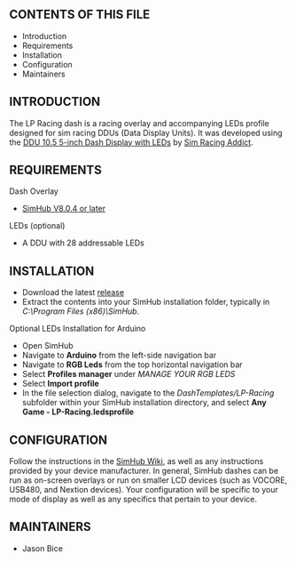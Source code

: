 CONTENTS OF THIS FILE
---------------------

 * Introduction
 * Requirements
 * Installation
 * Configuration
 * Maintainers


INTRODUCTION
------------

The LP Racing dash is a racing overlay and accompanying LEDs profile designed 
for sim racing DDUs (Data Display Units). It was developed using the 
[DDU 10.5 5-inch Dash Display with LEDs](https://www.simracingaddict.co.uk/products/vocore-5-ddu-10-5) 
by [Sim Racing Addict](https://www.simracingaddict.co.uk/).


REQUIREMENTS
------------

Dash Overlay

 * [SimHub V8.0.4 or later](https://www.simhubdash.com/)

LEDs (optional)

 * A DDU with 28 addressable LEDs

INSTALLATION
------------

 * Download the latest [release](https://github.com/jasonbice/sim-hub/releases)
 * Extract the contents into your SimHub installation folder, typically in 
 _C:\Program Files (x86)\SimHub_.

Optional LEDs Installation for Arduino

 * Open SimHub
 * Navigate to **Arduino** from the left-side navigation bar
 * Navigate to **RGB Leds** from the top horizontal navigation bar
 * Select **Profiles manager** under _MANAGE YOUR RGB LEDS_
 * Select **Import profile**
 * In the file selection dialog, navigate to the _DashTemplates/LP-Racing_ subfolder 
 within your SimHub installation directory, and select 
 **Any Game - LP-Racing.ledsprofile**


CONFIGURATION
-------------

Follow the instructions in the [SimHub Wiki](https://github.com/SHWotever/SimHub/wiki), 
as well as any instructions provided by your device manufacturer. In general, 
SimHub dashes can be run as on-screen overlays or run on smaller LCD devices 
(such as VOCORE, USB480, and Nextion devices). Your configuration will be specific 
to your mode of display as well as any specifics that pertain to your device.


MAINTAINERS
-----------

 * Jason Bice
